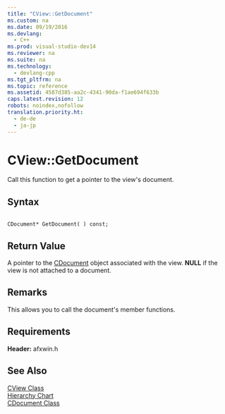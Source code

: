 ```yaml
---
title: "CView::GetDocument"
ms.custom: na
ms.date: 09/19/2016
ms.devlang: 
  - C++
ms.prod: visual-studio-dev14
ms.reviewer: na
ms.suite: na
ms.technology: 
  - devlang-cpp
ms.tgt_pltfrm: na
ms.topic: reference
ms.assetid: 4587d385-aa2c-4341-90da-f1ae694f633b
caps.latest.revision: 12
robots: noindex,nofollow
translation.priority.ht: 
  - de-de
  - ja-jp
---
```

# CView::GetDocument
Call this function to get a pointer to the view's document.  
  
## Syntax  
  
```  
  
CDocument* GetDocument( ) const;  
```  
  
## Return Value  
 A pointer to the [CDocument](../vs140/CDocument-Class.md) object associated with the view. **NULL** if the view is not attached to a document.  
  
## Remarks  
 This allows you to call the document's member functions.  
  
## Requirements  
 **Header:** afxwin.h  
  
## See Also  
 [CView Class](../vs140/CView-Class.md)   
 [Hierarchy Chart](../vs140/Hierarchy-Chart.md)   
 [CDocument Class](../vs140/CDocument-Class.md)